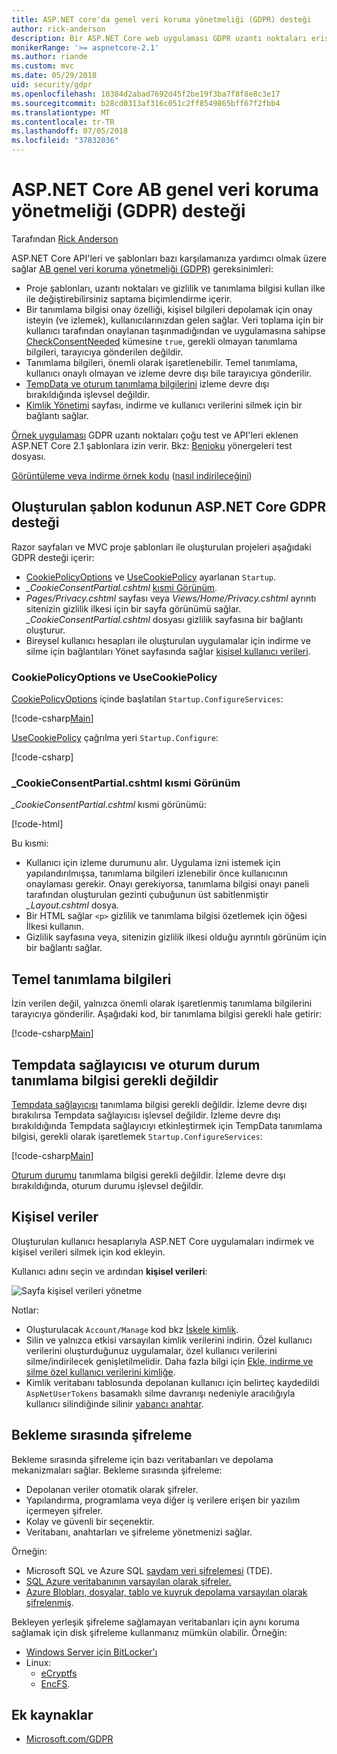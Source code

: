 ```yaml
---
title: ASP.NET core'da genel veri koruma yönetmeliği (GDPR) desteği
author: rick-anderson
description: Bir ASP.NET Core web uygulaması GDPR uzantı noktaları erişmeyi öğrenin.
monikerRange: '>= aspnetcore-2.1'
ms.author: riande
ms.custom: mvc
ms.date: 05/29/2018
uid: security/gdpr
ms.openlocfilehash: 10384d2abad7692d45f2be19f3ba7f8f8e8c3e17
ms.sourcegitcommit: b28cd0313af316c051c2ff8549865bff67f2fbb4
ms.translationtype: MT
ms.contentlocale: tr-TR
ms.lasthandoff: 07/05/2018
ms.locfileid: "37832036"
---
```

# <a name="eu-general-data-protection-regulation-gdpr-support-in-aspnet-core"></a>ASP.NET Core AB genel veri koruma yönetmeliği (GDPR) desteği

Tarafından [Rick Anderson](https://twitter.com/RickAndMSFT)

ASP.NET Core API'leri ve şablonları bazı karşılamanıza yardımcı olmak üzere sağlar [AB genel veri koruma yönetmeliği (GDPR)](https://www.eugdpr.org/) gereksinimleri:

* Proje şablonları, uzantı noktaları ve gizlilik ve tanımlama bilgisi kullan ilke ile değiştirebilirsiniz saptama biçimlendirme içerir.
* Bir tanımlama bilgisi onay özelliği, kişisel bilgileri depolamak için onay isteyin (ve izlemek), kullanıcılarınızdan gelen sağlar. Veri toplama için bir kullanıcı tarafından onaylanan taşınmadığından ve uygulamasına sahipse [CheckConsentNeeded](/dotnet/api/microsoft.aspnetcore.builder.cookiepolicyoptions.checkconsentneeded) kümesine `true`, gerekli olmayan tanımlama bilgileri, tarayıcıya gönderilen değildir.
* Tanımlama bilgileri, önemli olarak işaretlenebilir. Temel tanımlama, kullanıcı onaylı olmayan ve izleme devre dışı bile tarayıcıya gönderilir.
* [TempData ve oturum tanımlama bilgilerini](#tempdata) izleme devre dışı bırakıldığında işlevsel değildir.
* [Kimlik Yönetimi](#pd) sayfası, indirme ve kullanıcı verilerini silmek için bir bağlantı sağlar.

[Örnek uygulaması](https://github.com/aspnet/Docs/tree/live/aspnetcore/security/gdpr/sample) GDPR uzantı noktaları çoğu test ve API'leri eklenen ASP.NET Core 2.1 şablonlara izin verir. Bkz: [Benioku](https://github.com/aspnet/Docs/tree/live/aspnetcore/security/gdpr/sample) yönergeleri test dosyası.

[Görüntüleme veya indirme örnek kodu](https://github.com/aspnet/Docs/tree/live/aspnetcore/security/gdpr/sample) ([nasıl indirileceğini](xref:tutorials/index#how-to-download-a-sample))

## <a name="aspnet-core-gdpr-support-in-template-generated-code"></a>Oluşturulan şablon kodunun ASP.NET Core GDPR desteği

Razor sayfaları ve MVC proje şablonları ile oluşturulan projeleri aşağıdaki GDPR desteği içerir:

* [CookiePolicyOptions](/dotnet/api/microsoft.aspnetcore.builder.cookiepolicyoptions) ve [UseCookiePolicy](/dotnet/api/microsoft.aspnetcore.builder.cookiepolicyappbuilderextensions.usecookiepolicy) ayarlanan `Startup`.
* *_CookieConsentPartial.cshtml* [kısmi Görünüm](xref:mvc/views/tag-helpers/builtin-th/partial-tag-helper).
* *Pages/Privacy.cshtml* sayfası veya *Views/Home/Privacy.cshtml* ayrıntı sitenizin gizlilik ilkesi için bir sayfa görünümü sağlar. *_CookieConsentPartial.cshtml* dosyası gizlilik sayfasına bir bağlantı oluşturur.
* Bireysel kullanıcı hesapları ile oluşturulan uygulamalar için indirme ve silme için bağlantıları Yönet sayfasında sağlar [kişisel kullanıcı verileri](#pd).

### <a name="cookiepolicyoptions-and-usecookiepolicy"></a>CookiePolicyOptions ve UseCookiePolicy

[CookiePolicyOptions](/dotnet/api/microsoft.aspnetcore.builder.cookiepolicyoptions) içinde başlatılan `Startup.ConfigureServices`:

[!code-csharp[Main](gdpr/sample/Startup.cs?name=snippet1&highlight=14-20)]

[UseCookiePolicy](/dotnet/api/microsoft.aspnetcore.builder.cookiepolicyappbuilderextensions.usecookiepolicy) çağrılma yeri `Startup.Configure`:

[!code-csharp[](gdpr/sample/Startup.cs?name=snippet1&highlight=49)]

### <a name="cookieconsentpartialcshtml-partial-view"></a>_CookieConsentPartial.cshtml kısmi Görünüm

*_CookieConsentPartial.cshtml* kısmi görünümü:

[!code-html[](gdpr/sample/RP/Pages/Shared/_CookieConsentPartial.cshtml)]

Bu kısmi:

* Kullanıcı için izleme durumunu alır. Uygulama izni istemek için yapılandırılmışsa, tanımlama bilgileri izlenebilir önce kullanıcının onaylaması gerekir. Onayı gerekiyorsa, tanımlama bilgisi onayı paneli tarafından oluşturulan gezinti çubuğunun üst sabitlenmiştir *_Layout.cshtml* dosya.
* Bir HTML sağlar `<p>` gizlilik ve tanımlama bilgisi özetlemek için öğesi İlkesi kullanın.
* Gizlilik sayfasına veya, sitenizin gizlilik ilkesi olduğu ayrıntılı görünüm için bir bağlantı sağlar.

## <a name="essential-cookies"></a>Temel tanımlama bilgileri

İzin verilen değil, yalnızca önemli olarak işaretlenmiş tanımlama bilgilerini tarayıcıya gönderilir. Aşağıdaki kod, bir tanımlama bilgisi gerekli hale getirir:

[!code-csharp[Main](gdpr/sample/RP/Pages/Cookie.cshtml.cs?name=snippet1&highlight=5)]

<a name="tempdata"></a>

## <a name="tempdata-provider-and-session-state-cookies-are-not-essential"></a>Tempdata sağlayıcısı ve oturum durum tanımlama bilgisi gerekli değildir

[Tempdata sağlayıcısı](xref:fundamentals/app-state#tempdata) tanımlama bilgisi gerekli değildir. İzleme devre dışı bırakılırsa Tempdata sağlayıcısı işlevsel değildir. İzleme devre dışı bırakıldığında Tempdata sağlayıcıyı etkinleştirmek için TempData tanımlama bilgisi, gerekli olarak işaretlemek `Startup.ConfigureServices`:

[!code-csharp[Main](gdpr/sample/RP/Startup.cs?name=snippet1)]

[Oturum durumu](xref:fundamentals/app-state) tanımlama bilgisi gerekli değildir. İzleme devre dışı bırakıldığında, oturum durumu işlevsel değildir.

<a name="pd"></a>

## <a name="personal-data"></a>Kişisel veriler

Oluşturulan kullanıcı hesaplarıyla ASP.NET Core uygulamaları indirmek ve kişisel verileri silmek için kod ekleyin.

Kullanıcı adını seçin ve ardından **kişisel verileri**:

![Sayfa kişisel verileri yönetme](gdpr/_static/pd.png)

Notlar:

* Oluşturulacak `Account/Manage` kod bkz [İskele kimlik](xref:security/authentication/scaffold-identity).
* Silin ve yalnızca etkisi varsayılan kimlik verilerini indirin. Özel kullanıcı verilerini oluşturduğunuz uygulamalar, özel kullanıcı verilerini silme/indirilecek genişletilmelidir. Daha fazla bilgi için [Ekle, indirme ve silme özel kullanıcı verilerini kimliğe](xref:security/authentication/add-user-data).
* Kimlik veritabanı tablosunda depolanan kullanıcı için belirteç kaydedildi `AspNetUserTokens` basamaklı silme davranışı nedeniyle aracılığıyla kullanıcı silindiğinde silinir [yabancı anahtar](https://github.com/aspnet/Identity/blob/release/2.1/src/EF/IdentityUserContext.cs#L152).

## <a name="encryption-at-rest"></a>Bekleme sırasında şifreleme

Bekleme sırasında şifreleme için bazı veritabanları ve depolama mekanizmaları sağlar. Bekleme sırasında şifreleme:

* Depolanan veriler otomatik olarak şifreler.
* Yapılandırma, programlama veya diğer iş verilere erişen bir yazılım içermeyen şifreler.
* Kolay ve güvenli bir seçenektir.
* Veritabanı, anahtarları ve şifreleme yönetmenizi sağlar.

Örneğin:

* Microsoft SQL ve Azure SQL [saydam veri şifrelemesi](/sql/relational-databases/security/encryption/transparent-data-encryption) (TDE).
* [SQL Azure veritabanının varsayılan olarak şifreler.](https://azure.microsoft.com/updates/newly-created-azure-sql-databases-encrypted-by-default/)
* [Azure Blobları, dosyalar, tablo ve kuyruk depolama varsayılan olarak şifrelenmiş](https://azure.microsoft.com/blog/announcing-default-encryption-for-azure-blobs-files-table-and-queue-storage/).

Bekleyen yerleşik şifreleme sağlamayan veritabanları için aynı koruma sağlamak için disk şifreleme kullanmanız mümkün olabilir. Örneğin:

* [Windows Server için BitLocker'ı](/windows/security/information-protection/bitlocker/bitlocker-how-to-deploy-on-windows-server)
* Linux:
  * [eCryptfs](https://launchpad.net/ecryptfs)
  * [EncFS](https://github.com/vgough/encfs).

## <a name="additional-resources"></a>Ek kaynaklar

* [Microsoft.com/GDPR](https://www.microsoft.com/en-us/trustcenter/Privacy/GDPR)
